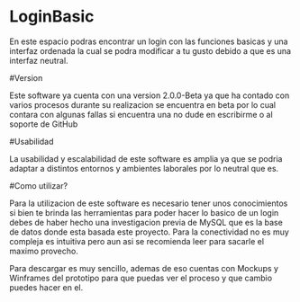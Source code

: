 # LoginBasic
En este espacio podras encontrar un login con las funciones basicas y una interfaz ordenada
la cual se podra modificar a tu gusto debido a que es una interfaz neutral.



#Version

Este software ya cuenta con una version 2.0.0-Beta
ya que ha contado con varios procesos durante su realizacion
se encuentra en beta por lo cual contara con algunas fallas
si encuentra una no dude en escribirme o al soporte de GitHub






#Usabilidad

La usabilidad y escalabilidad de este software es amplia ya que se podria
adaptar a distintos entornos y ambientes laborales por lo neutral que es.



#Como utilizar?


Para la utilizacion de este software es necesario tener unos conocimientos
si bien te brinda las herramientas para poder hacer lo basico de un login
debes de haber hecho una investigacion previa de MySQL que es la base de datos
donde esta basada este proyecto. Para la conectividad no es muy compleja es
intuitiva pero aun asi se recomienda leer para sacarle el maximo provecho.


Para descargar es muy sencillo, ademas de eso cuentas con Mockups y Winframes
del prototipo para que puedas ver el proceso y que cambio puedes hacer en el.
